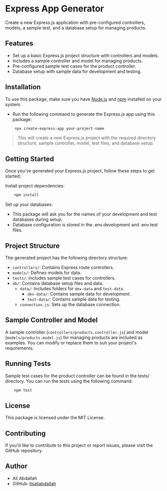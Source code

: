 # Express App Generator

Create a new Express.js application with pre-configured controllers, models, a sample test, and a database setup for managing products.

## Features

- Set up a basic Express.js project structure with controllers and models.
- Includes a sample controller and model for managing products.
- Pre-configured sample test cases for the product controller.
- Database setup with sample data for development and testing.

## Installation

To use this package, make sure you have [Node.js](https://nodejs.org/) and [npm](https://www.npmjs.com/) installed on your system.

- Run the following command to generate the Express.js app using this package:

  ```bash
   npx create-express-app your-project-name
  ```

> This will create a new Express.js project with the required directory structure, sample controller, model, test files, and database setup.

## Getting Started

Once you've generated your Express.js project, follow these steps to get started:

Install project dependencies:

```bash
    npm install
```

Set up your databases:

- This package will ask you for the names of your development and test databases during setup.
- Database configuration is stored in the .env.development and .env.test files.

## Project Structure

The generated project has the following directory structure:

- `controllers/`: Contains Express route controllers.
- `models/`: Defines models for data.
- `tests/`: Includes sample test cases for controllers.
- `db/`: Contains database setup files and data.
  - `data/`: Includes folders for `dev-data` and `test-data`.
    - `dev-data/`: Contains sample data for development.
    - `test-data/`: Contains sample data for testing.
  - `connection.js`: Sets up the database connection.

## Sample Controller and Model

A sample controller (`controllers/products.controller.js`) and model (`models/products.model.js`) for managing products are included as examples. You can modify or replace them to suit your project's requirements.

## Running Tests

Sample test cases for the product controller can be found in the tests/ directory. You can run the tests using the following command:

```bash
    npm test

```

## License

This package is licensed under the MIT License.

## Contributing

If you'd like to contribute to this project or report issues, please visit the GitHub repository.

## Author

- Ali Abdallah
- GitHub: [itsaliabdallah](https://github.com/itsaliabdallah)
